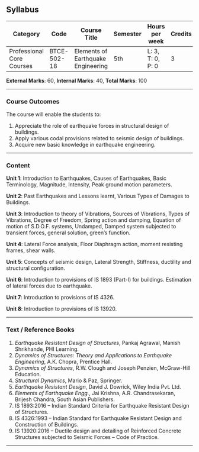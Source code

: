 
## Syllabus

| **Category** | **Code** | **Course Title** | **Semester** | **Hours per week** | **Credits** |
| -- | -- | -- | -- | -- | -- |
| Professional Core Courses | BTCE-502-18 | Elements of Earthquake Engineering | 5th  | L: 3, T: 0, P: 0 | 3 |

**External Marks**: 60, **Internal Marks**: 40, **Total Marks**: 100

---

### Course Outcomes

The course will enable the students to:
1. Appreciate the role of earthquake forces in structural design of buildings.
2. Apply various codal provisions related to seismic design of buildings.
3. Acquire new basic knowledge in earthquake engineering.

---

### Content

**Unit 1**: Introduction to Earthquakes, Causes of Earthquakes, Basic Terminology, Magnitude, Intensity, Peak ground motion parameters.

**Unit 2**: Past Earthquakes and Lessons learnt, Various Types of Damages to Buildings.

**Unit 3**: Introduction to theory of Vibrations, Sources of Vibrations, Types of Vibrations, Degree of Freedom, Spring action and damping, Equation of motion of S.D.O.F. systems, Undamped, Damped system subjected to transient forces, general solution, green’s function.

**Unit 4**: Lateral Force analysis, Floor Diaphragm action, moment resisting frames, shear walls.

**Unit 5**: Concepts of seismic design, Lateral Strength, Stiffness, ductility and structural configuration.

**Unit 6**: Introduction to provisions of IS 1893 (Part-I) for buildings. Estimation of lateral forces due to earthquake.

**Unit 7**: Introduction to provisions of IS 4326.

**Unit 8**: Introduction to provisions of IS 13920.

---

### Text / Reference Books

1. *Earthquake Resistant Design of Structures*, Pankaj Agrawal, Manish Shrikhande, PHI Learning.
2. *Dynamics of Structures: Theory and Applications to Earthquake Engineering*, A.K. Chopra, Prentice Hall.
3. *Dynamics of Structures*, R.W. Clough and Joseph Penzien, McGraw-Hill Education.
4. *Structural Dynamics*, Mario & Paz, Springer.
5. *Earthquake Resistant Design*, David J. Dowrick, Wiley India Pvt. Ltd.
6. *Elements of Earthquake Engg.*, Jai Krishna, A.R. Chandrasekaran, Brijesh Chandra, South Asian Publishers.
7. IS 1893:2016 – Indian Standard Criteria for Earthquake Resistant Design of Structures.
8. IS 4326:1993 – Indian Standard for Earthquake Resistant Design and Construction of Buildings.
9. IS 13920:2016 – Ductile design and detailing of Reinforced Concrete Structures subjected to Seismic Forces – Code of Practice.

---
